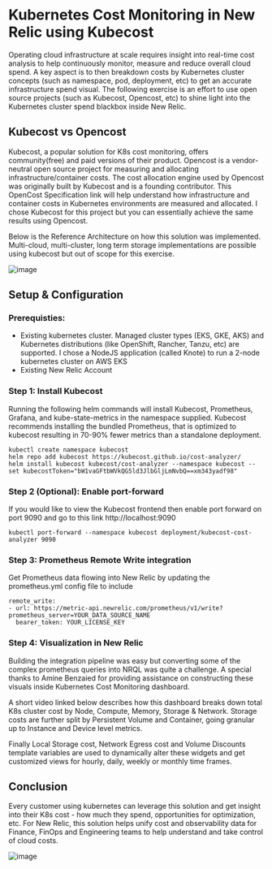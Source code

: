 # Kubernetes Cost Monitoring in New Relic using Kubecost

Operating cloud infrastructure at scale requires insight into real-time cost analysis to help continuously monitor, measure and reduce overall cloud spend. A key aspect is to then breakdown costs by Kubernetes cluster concepts (such as namespace, pod, deployment, etc) to get an accurate infrastructure spend visual. The following exercise is an effort to use open source projects (such as Kubecost, Opencost, etc) to shine light into the Kubernetes cluster spend blackbox inside New Relic.

## Kubecost vs Opencost

Kubecost, a popular solution for K8s cost monitoring, offers community(free) and paid versions of their product. Opencost is a vendor-neutral open source project for measuring and allocating infrastructure/container costs. The cost allocation engine used by Opencost was originally built by Kubecost and is a founding contributor. This OpenCost Specification link will help understand how infrastructure and container costs in Kubernetes environments are measured and allocated. I chose Kubecost for this project but you can essentially achieve the same results using Opencost.

Below is the Reference Architecture on how this solution was implemented. Multi-cloud, multi-cluster, long term storage implementations are possible using kubecost but out of scope for this exercise.

![image](https://github.com/munwarm/kubecost-newrelic/assets/32727915/1d156403-e0e4-47ec-865f-002a57d12c24)

## Setup & Configuration

### Prerequisties: 

- Existing kubernetes cluster. Managed cluster types (EKS, GKE, AKS) and Kubernetes distributions (like OpenShift, Rancher, Tanzu, etc) are supported. I chose a NodeJS application (called Knote) to run a 2-node kubernetes cluster on AWS EKS
- Existing New Relic Account

### Step 1: Install Kubecost

Running the following helm commands will install Kubecost, Prometheus, Grafana, and kube-state-metrics in the namespace supplied. Kubecost recommends installing the bundled Prometheus, that is optimized to kubecost resulting in 70-90% fewer metrics than a standalone deployment.

```
kubectl create namespace kubecost
helm repo add kubecost https://kubecost.github.io/cost-analyzer/
helm install kubecost kubecost/cost-analyzer --namespace kubecost --set kubecostToken="bW1vaGFtbWVkQG5ld3JlbGljLmNvbQ==xm343yadf98"
```

### Step 2 (Optional): Enable port-forward

If you would like to view the Kubecost frontend then enable port forward on port 9090 and go to this link http://localhost:9090
```
kubectl port-forward --namespace kubecost deployment/kubecost-cost-analyzer 9090
```

### Step 3: Prometheus Remote Write integration

Get Prometheus data flowing into New Relic by updating the prometheus.yml config file to include
```
remote_write:
- url: https://metric-api.newrelic.com/prometheus/v1/write?prometheus_server=YOUR_DATA_SOURCE_NAME
  bearer_token: YOUR_LICENSE_KEY
```

### Step 4: Visualization in New Relic

Building the integration pipeline was easy but converting some of the complex prometheus queries into NRQL was quite a challenge.
A special thanks to Amine Benzaied for providing assistance on constructing these visuals inside Kubernetes Cost Monitoring dashboard.

A short video linked below describes how this dashboard breaks down total K8s cluster cost by Node, Compute, Memory, Storage & Network. Storage costs are further split by Persistent Volume and Container, going granular up to Instance and Device level metrics. 

Finally Local Storage cost, Network Egress cost and Volume Discounts template variables are used to dynamically alter these widgets and get customized views for hourly, daily, weekly or monthly time frames.

## Conclusion

Every customer using kubernetes can leverage this solution and get insight into their K8s cost - how much they spend, opportunities for optimization, etc. For New Relic, this solution helps unify cost and observability data for Finance, FinOps and Engineering teams to help understand and take control of cloud costs.

![image](https://github.com/munwarm/kubecost-newrelic/assets/32727915/65fd20ea-d231-4824-8df2-8cd4c63085d5)

